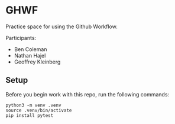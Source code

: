 
# GHWF

Practice space for using the Github Workflow.

Participants:
* Ben Coleman
* Nathan Hajel
* Geoffrey Kleinberg

## Setup

Before you begin work with this repo, run the following commands:

```
python3 -m venv .venv
source .venv/bin/activate
pip install pytest
```
